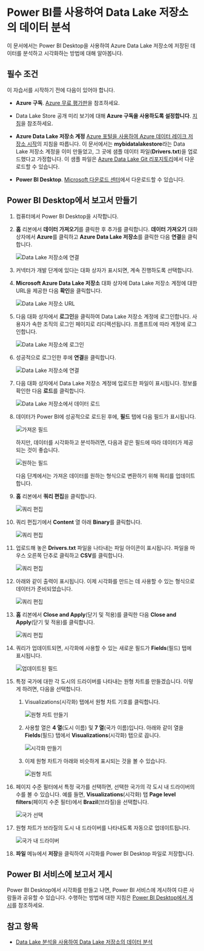 <properties
   pageTitle="Power BI를 사용하여 Data Lake 저장소의 데이터 분석 | Azure"
   description="Power BI를 사용하여 Azure Data Lake 저장소에 저장된 데이터 분석"
   services="data-lake-store" 
   documentationCenter=""
   authors="nitinme"
   manager="jhubbard"
   editor="cgronlun"/>

<tags
   ms.service="data-lake-store"
   ms.devlang="na"
   ms.topic="article"
   ms.tgt_pltfrm="na"
   ms.workload="big-data"
   ms.date="07/18/2016"
   ms.author="nitinme"/>

# Power BI를 사용하여 Data Lake 저장소의 데이터 분석

이 문서에서는 Power BI Desktop을 사용하여 Azure Data Lake 저장소에 저장된 데이터를 분석하고 시각화하는 방법에 대해 알아봅니다.

## 필수 조건

이 자습서를 시작하기 전에 다음이 있어야 합니다.

- **Azure 구독**. [Azure 무료 평가판](https://azure.microsoft.com/pricing/free-trial/)을 참조하세요.

- Data Lake Store 공개 미리 보기에 대해 **Azure 구독을 사용하도록 설정합니다**. [지침](data-lake-store-get-started-portal.md#signup)을 참조하세요.

- **Azure Data Lake 저장소 계정** [Azure 포털을 사용하여 Azure 데이터 레이크 저장소 시작](data-lake-store-get-started-portal.md)의 지침을 따릅니다. 이 문서에서는 **mybidatalakestore**라는 Data Lake 저장소 계정을 이미 만들었고, 그 곳에 샘플 데이터 파일(**Drivers.txt**)을 업로드했다고 가정합니다. 이 샘플 파일은 [Azure Data Lake Git 리포지토리](https://github.com/Azure/usql/tree/master/Examples/Samples/Data/AmbulanceData/Drivers.txt)에서 다운로드할 수 있습니다.

- **Power BI Desktop**. [Microsoft 다운로드 센터](https://www.microsoft.com/ko-KR/download/details.aspx?id=45331)에서 다운로드할 수 있습니다.


## Power BI Desktop에서 보고서 만들기

1. 컴퓨터에서 Power BI Desktop을 시작합니다.

2. **홈** 리본에서 **데이터 가져오기**를 클릭한 후 추가를 클릭합니다. **데이터 가져오기** 대화 상자에서 **Azure**를 클릭하고 **Azure Data Lake 저장소**를 클릭한 다음 **연결**을 클릭합니다.

	![Data Lake 저장소에 연결](./media/data-lake-store-power-bi/get-data-lake-store-account.png "Data Lake 저장소에 연결")

3. 커넥터가 개발 단계에 있다는 대화 상자가 표시되면, 계속 진행하도록 선택합니다.

4. **Microsoft Azure Data Lake 저장소** 대화 상자에 Data Lake 저장소 계정에 대한 URL을 제공한 다음 **확인**을 클릭합니다.

	![Data Lake 저장소 URL](./media/data-lake-store-power-bi/get-data-lake-store-account-url.png "Data Lake 저장소 URL")

5. 다음 대화 상자에서 **로그인**을 클릭하여 Data Lake 저장소 계정에 로그인합니다. 사용자가 속한 조직의 로그인 페이지로 리디렉션됩니다. 프롬프트에 따라 계정에 로그인합니다.

	![Data Lake 저장소에 로그인](./media/data-lake-store-power-bi/get-data-lake-store-account-signin.png "Data Lake 저장소에 로그인")

6. 성공적으로 로그인한 후에 **연결**을 클릭합니다.

	![Data Lake 저장소에 연결](./media/data-lake-store-power-bi/get-data-lake-store-account-connect.png "Data Lake 저장소에 연결")

7. 다음 대화 상자에서 Data Lake 저장소 계정에 업로드한 파일이 표시됩니다. 정보를 확인한 다음 **로드**를 클릭합니다.

	![Data Lake 저장소에서 데이터 로드](./media/data-lake-store-power-bi/get-data-lake-store-account-load.png "Data Lake 저장소에서 데이터 로드")

8. 데이터가 Power BI에 성공적으로 로드된 후에, **필드** 탭에 다음 필드가 표시됩니다.

	![가져온 필드](./media/data-lake-store-power-bi/imported-fields.png "가져온 필드")

	하지만, 데이터를 시각화하고 분석하려면, 다음과 같은 필드에 따라 데이터가 제공되는 것이 좋습니다.

	![원하는 필드](./media/data-lake-store-power-bi/desired-fields.png "원하는 필드")

	다음 단계에서는 가져온 데이터를 원하는 형식으로 변환하기 위해 쿼리를 업데이트합니다.

9. **홈** 리본에서 **쿼리 편집**을 클릭합니다.

	![쿼리 편집](./media/data-lake-store-power-bi/edit-queries.png "쿼리 편집")

10. 쿼리 편집기에서 **Content** 열 아래 **Binary**를 클릭합니다.

	![쿼리 편집](./media/data-lake-store-power-bi/convert-query1.png "쿼리 편집")

11. 업로드해 놓은 **Drivers.txt** 파일을 나타내는 파일 아이콘이 표시됩니다. 파일을 마우스 오른쪽 단추로 클릭하고 **CSV**를 클릭합니다.

	![쿼리 편집](./media/data-lake-store-power-bi/convert-query2.png "쿼리 편집")

12. 아래와 같이 출력이 표시됩니다. 이제 시각화를 만드는 데 사용할 수 있는 형식으로 데이터가 준비되었습니다.

	![쿼리 편집](./media/data-lake-store-power-bi/convert-query3.png "쿼리 편집")

13. **홈** 리본에서 **Close and Apply**(닫기 및 적용)를 클릭한 다음 **Close and Apply**(닫기 및 적용)를 클릭합니다.

	![쿼리 편집](./media/data-lake-store-power-bi/load-edited-query.png "쿼리 편집")

14. 쿼리가 업데이트되면, 시각화에 사용할 수 있는 새로운 필드가 **Fields**(필드) 탭에 표시됩니다.

	![업데이트된 필드](./media/data-lake-store-power-bi/updated-query-fields.png "업데이트된 필드")

15. 특정 국가에 대한 각 도시의 드라이버를 나타내는 원형 차트를 만들겠습니다. 이렇게 하려면, 다음을 선택합니다.

	1. Visualizations(시각화) 탭에서 원형 차트 기호를 클릭합니다.

		![원형 차트 만들기](./media/data-lake-store-power-bi/create-pie-chart.png "원형 차트 만들기")

	2. 사용할 열은 **4 열**(도시 이름) 및 **7 열**(국가 이름)입니다. 아래와 같이 열을 **Fields**(필드) 탭에서 **Visualizations**(시각화) 탭으로 끕니다.

		![시각화 만들기](./media/data-lake-store-power-bi/create-visualizations.png "시각화 만들기")

	3. 이제 원형 차트가 아래와 비슷하게 표시되는 것을 볼 수 있습니다.

		![원형 차트](./media/data-lake-store-power-bi/pie-chart.png "시각화 만들기")

16. 페이지 수준 필터에서 특정 국가를 선택하면, 선택한 국가의 각 도시 내 드라이버의 수를 볼 수 있습니다. 예를 들면, **Visualizations**(시각화) 탭 **Page level filters**(페이지 수준 필터)에서 **Brazil**(브라질)을 선택합니다.

	![국가 선택](./media/data-lake-store-power-bi/select-country.png "국가 선택")

17. 원형 차트가 브라질의 도시 내 드라이버를 나타내도록 자동으로 업데이트됩니다.

	![국가 내 드라이버](./media/data-lake-store-power-bi/driver-per-country.png "국가별 드라이버")

18. **파일** 메뉴에서 **저장**을 클릭하여 시각화를 Power BI Desktop 파일로 저장합니다.

## Power BI 서비스에 보고서 게시

Power BI Desktop에서 시각화를 만들고 나면, Power BI 서비스에 게시하여 다른 사람들과 공유할 수 있습니다. 수행하는 방법에 대한 지침은 [Power BI Desktop에서 게시](https://powerbi.microsoft.com/documentation/powerbi-desktop-upload-desktop-files/)를 참조하세요.

## 참고 항목

* [Data Lake 분석을 사용하여 Data Lake 저장소의 데이터 분석](../data-lake-analytics/data-lake-analytics-get-started-portal.md)

<!---HONumber=AcomDC_0914_2016-->